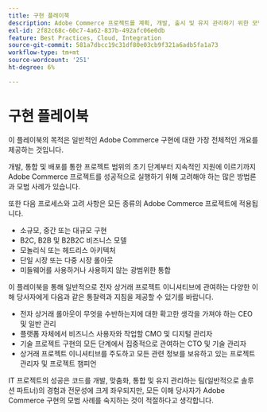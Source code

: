 ```yaml
---
title: 구현 플레이북
description: Adobe Commerce 프로젝트를 계획, 개발, 출시 및 유지 관리하기 위한 모범 사례에 대해 알아봅니다.
exl-id: 2f82c68c-60c7-4a62-837b-492afc06e0db
feature: Best Practices, Cloud, Integration
source-git-commit: 581a7dbcc19c31df80e03cb9f321a6adb5fa1a73
workflow-type: tm+mt
source-wordcount: '251'
ht-degree: 6%

---
```


# 구현 플레이북

이 플레이북의 목적은 일반적인 Adobe Commerce 구현에 대한 가장 전체적인 개요를 제공하는 것입니다.

개발, 통합 및 배포를 통한 프로젝트 범위의 초기 단계부터 지속적인 지원에 이르기까지 Adobe Commerce 프로젝트를 성공적으로 실행하기 위해 고려해야 하는 많은 방법론과 모범 사례가 있습니다.

또한 다음 프로세스와 고려 사항은 모든 종류의 Adobe Commerce 프로젝트에 적용됩니다.

- 소규모, 중간 또는 대규모 구현
- B2C, B2B 및 B2B2C 비즈니스 모델
- 모놀리식 또는 헤드리스 아키텍처
- 단일 시장 또는 다중 시장 롤아웃
- 미들웨어를 사용하거나 사용하지 않는 광범위한 통합

이 플레이북을 통해 일반적으로 전자 상거래 프로젝트 이니셔티브에 관여하는 다양한 이해 당사자에게 다음과 같은 통찰력과 지침을 제공할 수 있기를 바랍니다.

- 전자 상거래 롤아웃이 무엇을 수반하는지에 대한 확고한 생각을 가져야 하는 CEO 및 일반 관리
- 플랫폼 자체에서 비즈니스 사용자와 작업할 CMO 및 디지털 관리자
- 기술 프로젝트 구현의 모든 단계에서 집중적으로 관여하는 CTO 및 기술 관리자
- 상거래 프로젝트 이니셔티브를 주도하고 모든 관련 정보를 보유하고 있는 프로젝트 관리자 및 프로젝트 챔피언

IT 프로젝트의 성공은 코드를 개발, 맞춤화, 통합 및 유지 관리하는 팀(일반적으로 솔루션 파트너)의 경험과 전문성에 크게 좌우되지만, 모든 이해 당사자가 Adobe Commerce 구현의 모범 사례를 숙지하는 것이 적절하다고 생각합니다.

